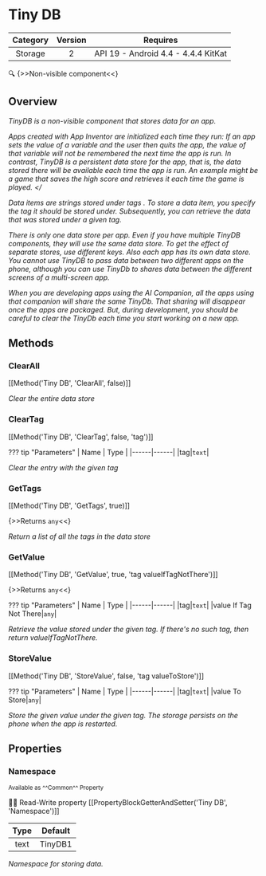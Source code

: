 # Tiny DB

| Category | Version | Requires |
|:--------:|:-------:|:--------:|
|Storage|2|API 19 - Android 4.4 - 4.4.4 KitKat|

:mag: {>>Non-visible component<<}

## Overview

_TinyDB is a non-visible component that stores data for an app. <p> Apps created with App Inventor are initialized each time they run: If an app sets the value of a variable and the user then quits the app, the value of that variable will not be remembered the next time the app is run. In contrast, TinyDB is a <em> persistent </em> data store for the app, that is, the data stored there will be available each time the app is run. An example might be a game that saves the high score and retrieves it each time the game is played. </<p> <p> Data items are strings stored under <em>tags</em> . To store a data item, you specify the tag it should be stored under.  Subsequently, you can retrieve the data that was stored under a given tag. </p><p> There is only one data store per app. Even if you have multiple TinyDB components, they will use the same data store. To get the effect of separate stores, use different keys. Also each app has its own data store. You cannot use TinyDB to pass data between two different apps on the phone, although you <em>can</em> use TinyDb to shares data between the different screens of a multi-screen app. </p> <p>When you are developing apps using the AI Companion, all the apps using that companion will share the same TinyDb.  That sharing will disappear once the apps are packaged.  But, during development, you should be careful to clear the TinyDb each time you start working on a new app.</p>_

## Methods

### ClearAll

[[Method('Tiny DB', 'ClearAll', false)]]

_Clear the entire data store_

### ClearTag

[[Method('Tiny DB', 'ClearTag', false, 'tag')]]

??? tip "Parameters"
    | Name | Type |
    |------|------|
    |tag|`text`|


_Clear the entry with the given tag_

### GetTags

[[Method('Tiny DB', 'GetTags', true)]]

{>>Returns `any`<<}

_Return a list of all the tags in the data store_

### GetValue

[[Method('Tiny DB', 'GetValue', true, 'tag valueIfTagNotThere')]]

{>>Returns `any`<<}

??? tip "Parameters"
    | Name | Type |
    |------|------|
    |tag|`text`|
    |value If Tag Not There|`any`|


_Retrieve the value stored under the given tag.  If there's no such tag, then return valueIfTagNotThere._

### StoreValue

[[Method('Tiny DB', 'StoreValue', false, 'tag valueToStore')]]

??? tip "Parameters"
    | Name | Type |
    |------|------|
    |tag|`text`|
    |value To Store|`any`|


_Store the given value under the given tag.  The storage persists on the
 phone when the app is restarted._

## Properties

### Namespace

<small>Available as ^^Common^^ Property</small>

:eyes::pencil: Read-Write property
[[PropertyBlockGetterAndSetter('Tiny DB', 'Namespace')]]

| Type | Default |
|:----:|:-------:|
|text|TinyDB1|

_Namespace for storing data._